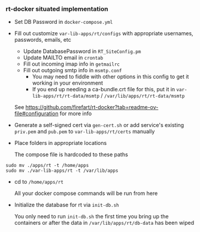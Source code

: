 ### rt-docker situated implementation
* Set DB Password in `docker-compose.yml`
* Fill out customize `var-lib-apps/rt/configs` with appropriate usernames, passwords, emails, etc
  * Update DatabasePassword in `RT_SiteConfig.pm`
  * Update MAILTO email in `crontab`
  * Fill out incoming imap info in `getmailrc`
  * Fill out outgoing smtp info in `msmtp.conf`
    * You may need to fiddle with other options in this config to get it working in your environment
    * If you end up needing a ca-bundle.crt file for this, put it in `var-lib-apps/rt/rt-data/msmtp` / `/var/lib/apps/rt/rt-data/msmtp`

  See https://github.com/firefart/rt-docker?tab=readme-ov-file#configuration for more info
* Generate a self-signed cert via `gen-cert.sh` or add service's existing `priv.pem` and `pub.pem` to `var-lib-apps/rt/certs` manually

* Place folders in appropriate locations

   The compose file is hardcoded to these paths

```shell
sudo mv ./apps/rt -t /home/apps
sudo mv ./var-lib-apps/rt -t /var/lib/apps
```

* cd to `/home/apps/rt`

   All your docker compose commands will be run from here
* Initialize the database for rt via `init-db.sh`

   You only need to run `init-db.sh` the first time you bring up the containers or after the data in `/var/lib/apps/rt/db-data` has been wiped
